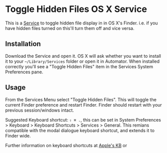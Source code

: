 # Toggle Hidden Files OS X Service

This is a [Service](http://en.wikipedia.org/wiki/Services_menu) to toggle hidden file display in in OS X's Finder.
i.e. if you have hidden files turned on this'll turn them off and vice versa. 

## Installation

Download the Service and open it. OS X will ask whether you want to install it to your `~/Library/Services` folder or open it in Automator. 
When installed correctly you'll see a "Toggle Hidden Files" item in the Services System Preferences pane.

## Usage

From the Services Menu select "Toggle Hidden Files". This will toggle the current Finder preference and restart Finder. Finder should restart with your previous session/windows intact.

Suggested Keyboard shortcut: `⇧ ⌘ .`, this can be set in System Preferences > Keyboard > Keyboard Shortcuts > Services > General. This remians compatible with the modal dialogue keyboard shortcut, and extends it to Finder wide. 

Further information on keyboard shortcuts at [Apple's KB](http://support.apple.com/kb/PH3957) or 